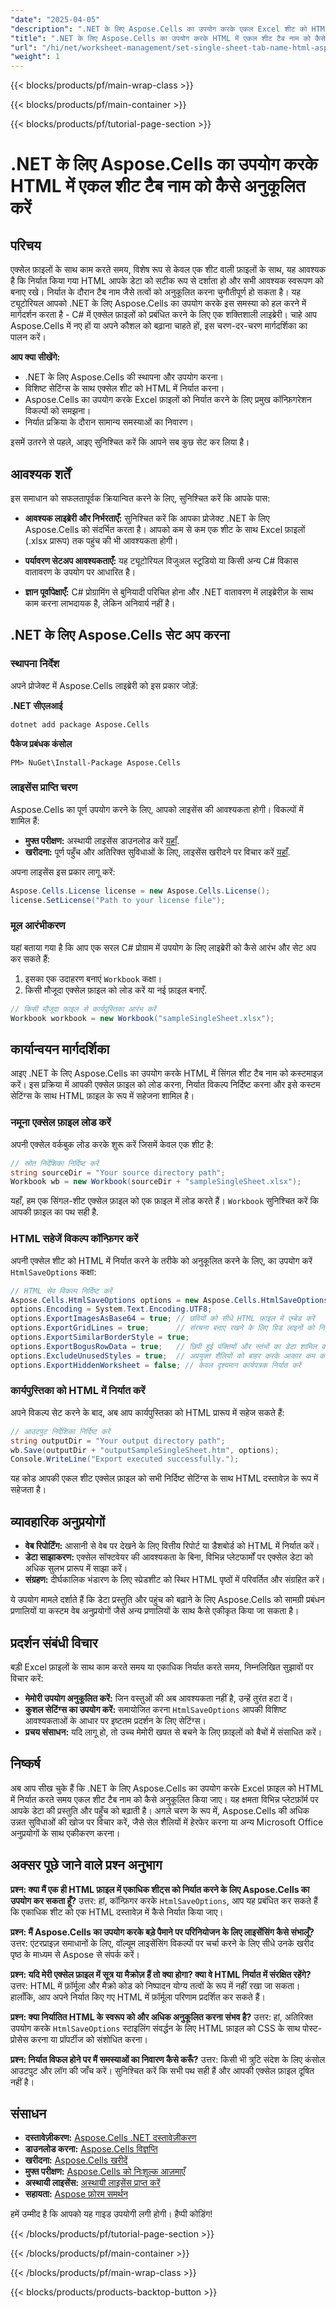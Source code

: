 ```yaml
---
"date": "2025-04-05"
"description": ".NET के लिए Aspose.Cells का उपयोग करके एकल Excel शीट को HTML में निर्यात करते समय कस्टम टैब नाम सेट करना सीखें। वेब रिपोर्टिंग और डेटा शेयरिंग के लिए बिल्कुल सही।"
"title": ".NET के लिए Aspose.Cells का उपयोग करके HTML में एकल शीट टैब नाम को कैसे अनुकूलित करें"
"url": "/hi/net/worksheet-management/set-single-sheet-tab-name-html-aspose-cells-net/"
"weight": 1
---
```


{{< blocks/products/pf/main-wrap-class >}}

{{< blocks/products/pf/main-container >}}

{{< blocks/products/pf/tutorial-page-section >}}


# .NET के लिए Aspose.Cells का उपयोग करके HTML में एकल शीट टैब नाम को कैसे अनुकूलित करें

## परिचय
एक्सेल फ़ाइलों के साथ काम करते समय, विशेष रूप से केवल एक शीट वाली फ़ाइलों के साथ, यह आवश्यक है कि निर्यात किया गया HTML आपके डेटा को सटीक रूप से दर्शाता हो और सभी आवश्यक स्वरूपण को बनाए रखे। निर्यात के दौरान टैब नाम जैसे तत्वों को अनुकूलित करना चुनौतीपूर्ण हो सकता है। यह ट्यूटोरियल आपको .NET के लिए Aspose.Cells का उपयोग करके इस समस्या को हल करने में मार्गदर्शन करता है - C# में एक्सेल फ़ाइलों को प्रबंधित करने के लिए एक शक्तिशाली लाइब्रेरी। चाहे आप Aspose.Cells में नए हों या अपने कौशल को बढ़ाना चाहते हों, इस चरण-दर-चरण मार्गदर्शिका का पालन करें।

**आप क्या सीखेंगे:**
- .NET के लिए Aspose.Cells की स्थापना और उपयोग करना।
- विशिष्ट सेटिंग्स के साथ एक्सेल शीट को HTML में निर्यात करना।
- Aspose.Cells का उपयोग करके Excel फ़ाइलों को निर्यात करने के लिए प्रमुख कॉन्फ़िगरेशन विकल्पों को समझना।
- निर्यात प्रक्रिया के दौरान सामान्य समस्याओं का निवारण।

इसमें उतरने से पहले, आइए सुनिश्चित करें कि आपने सब कुछ सेट कर लिया है।

## आवश्यक शर्तें
इस समाधान को सफलतापूर्वक क्रियान्वित करने के लिए, सुनिश्चित करें कि आपके पास:

- **आवश्यक लाइब्रेरी और निर्भरताएँ:** सुनिश्चित करें कि आपका प्रोजेक्ट .NET के लिए Aspose.Cells को संदर्भित करता है। आपको कम से कम एक शीट के साथ Excel फ़ाइलों (.xlsx प्रारूप) तक पहुंच की भी आवश्यकता होगी।
  
- **पर्यावरण सेटअप आवश्यकताएँ:** यह ट्यूटोरियल विजुअल स्टूडियो या किसी अन्य C# विकास वातावरण के उपयोग पर आधारित है।

- **ज्ञान पूर्वापेक्षाएँ:** C# प्रोग्रामिंग से बुनियादी परिचित होना और .NET वातावरण में लाइब्रेरीज़ के साथ काम करना लाभदायक है, लेकिन अनिवार्य नहीं है।

## .NET के लिए Aspose.Cells सेट अप करना

### स्थापना निर्देश
अपने प्रोजेक्ट में Aspose.Cells लाइब्रेरी को इस प्रकार जोड़ें:

**.NET सीएलआई**
```bash
dotnet add package Aspose.Cells
```

**पैकेज प्रबंधक कंसोल**
```plaintext
PM> NuGet\Install-Package Aspose.Cells
```

### लाइसेंस प्राप्ति चरण
Aspose.Cells का पूर्ण उपयोग करने के लिए, आपको लाइसेंस की आवश्यकता होगी। विकल्पों में शामिल हैं:

- **मुफ्त परीक्षण:** अस्थायी लाइसेंस डाउनलोड करें [यहाँ](https://purchase.aspose.com/temporary-license/).
- **खरीदना:** पूर्ण पहुँच और अतिरिक्त सुविधाओं के लिए, लाइसेंस खरीदने पर विचार करें [यहाँ](https://purchase.aspose.com/buy).

अपना लाइसेंस इस प्रकार लागू करें:
```csharp
Aspose.Cells.License license = new Aspose.Cells.License();
license.SetLicense("Path to your license file");
```

### मूल आरंभीकरण
यहां बताया गया है कि आप एक सरल C# प्रोग्राम में उपयोग के लिए लाइब्रेरी को कैसे आरंभ और सेट अप कर सकते हैं:
1. इसका एक उदाहरण बनाएं `Workbook` कक्षा।
2. किसी मौजूदा एक्सेल फ़ाइल को लोड करें या नई फ़ाइल बनाएँ.

```csharp
// किसी मौजूदा फ़ाइल से कार्यपुस्तिका आरंभ करें
Workbook workbook = new Workbook("sampleSingleSheet.xlsx");
```

## कार्यान्वयन मार्गदर्शिका
आइए .NET के लिए Aspose.Cells का उपयोग करके HTML में सिंगल शीट टैब नाम को कस्टमाइज़ करें। इस प्रक्रिया में आपकी एक्सेल फ़ाइल को लोड करना, निर्यात विकल्प निर्दिष्ट करना और इसे कस्टम सेटिंग्स के साथ HTML फ़ाइल के रूप में सहेजना शामिल है।

### नमूना एक्सेल फ़ाइल लोड करें
अपनी एक्सेल वर्कबुक लोड करके शुरू करें जिसमें केवल एक शीट है:
```csharp
// स्रोत निर्देशिका निर्दिष्ट करें
string sourceDir = "Your source directory path";
Workbook wb = new Workbook(sourceDir + "sampleSingleSheet.xlsx");
```
यहाँ, हम एक सिंगल-शीट एक्सेल फ़ाइल को एक फ़ाइल में लोड करते हैं। `Workbook` सुनिश्चित करें कि आपकी फ़ाइल का पथ सही है.

### HTML सहेजें विकल्प कॉन्फ़िगर करें
अपनी एक्सेल शीट को HTML में निर्यात करने के तरीके को अनुकूलित करने के लिए, का उपयोग करें `HtmlSaveOptions` कक्षा:
```csharp
// HTML सेव विकल्प निर्दिष्ट करें
Aspose.Cells.HtmlSaveOptions options = new Aspose.Cells.HtmlSaveOptions();
options.Encoding = System.Text.Encoding.UTF8;
options.ExportImagesAsBase64 = true; // छवियों को सीधे HTML फ़ाइल में एम्बेड करें
options.ExportGridLines = true;      // संरचना बनाए रखने के लिए ग्रिड लाइनों को निर्यात करें
options.ExportSimilarBorderStyle = true;
options.ExportBogusRowData = true;   // छिपी हुई पंक्तियों और स्तंभों का डेटा शामिल करें
options.ExcludeUnusedStyles = true;  // अप्रयुक्त शैलियों को बाहर करके आकार कम करें
options.ExportHiddenWorksheet = false; // केवल दृश्यमान कार्यपत्रक निर्यात करें
```
### कार्यपुस्तिका को HTML में निर्यात करें
अपने विकल्प सेट करने के बाद, अब आप कार्यपुस्तिका को HTML प्रारूप में सहेज सकते हैं:
```csharp
// आउटपुट निर्देशिका निर्दिष्ट करें
string outputDir = "Your output directory path";
wb.Save(outputDir + "outputSampleSingleSheet.htm", options);
Console.WriteLine("Export executed successfully.");
```
यह कोड आपकी एकल शीट एक्सेल फ़ाइल को सभी निर्दिष्ट सेटिंग्स के साथ HTML दस्तावेज़ के रूप में सहेजता है।

## व्यावहारिक अनुप्रयोगों
- **वेब रिपोर्टिंग:** आसानी से वेब पर देखने के लिए वित्तीय रिपोर्ट या डैशबोर्ड को HTML में निर्यात करें।
- **डेटा साझाकरण:** एक्सेल सॉफ्टवेयर की आवश्यकता के बिना, विभिन्न प्लेटफार्मों पर एक्सेल डेटा को अधिक सुलभ प्रारूप में साझा करें।
- **संग्रहण:** दीर्घकालिक भंडारण के लिए स्प्रेडशीट को स्थिर HTML पृष्ठों में परिवर्तित और संग्रहित करें।

ये उपयोग मामले दर्शाते हैं कि डेटा प्रस्तुति और पहुंच को बढ़ाने के लिए Aspose.Cells को सामग्री प्रबंधन प्रणालियों या कस्टम वेब अनुप्रयोगों जैसे अन्य प्रणालियों के साथ कैसे एकीकृत किया जा सकता है।

## प्रदर्शन संबंधी विचार
बड़ी Excel फ़ाइलों के साथ काम करते समय या एकाधिक निर्यात करते समय, निम्नलिखित सुझावों पर विचार करें:
- **मेमोरी उपयोग अनुकूलित करें:** जिन वस्तुओं की अब आवश्यकता नहीं है, उन्हें तुरंत हटा दें।
- **कुशल सेटिंग्स का उपयोग करें:** समायोजित करना `HtmlSaveOptions` आपकी विशिष्ट आवश्यकताओं के आधार पर इष्टतम प्रदर्शन के लिए सेटिंग्स।
- **प्रचय संसाधन:** यदि लागू हो, तो उच्च मेमोरी खपत से बचने के लिए फ़ाइलों को बैचों में संसाधित करें।

## निष्कर्ष
अब आप सीख चुके हैं कि .NET के लिए Aspose.Cells का उपयोग करके Excel फ़ाइल को HTML में निर्यात करते समय एकल शीट टैब नाम को कैसे अनुकूलित किया जाए। यह क्षमता विभिन्न प्लेटफ़ॉर्म पर आपके डेटा की प्रस्तुति और पहुँच को बढ़ाती है। 
अगले चरण के रूप में, Aspose.Cells की अधिक उन्नत सुविधाओं की खोज पर विचार करें, जैसे सेल शैलियों में हेरफेर करना या अन्य Microsoft Office अनुप्रयोगों के साथ एकीकरण करना।

## अक्सर पूछे जाने वाले प्रश्न अनुभाग
**प्रश्न: क्या मैं एक ही HTML फ़ाइल में एकाधिक शीट्स को निर्यात करने के लिए Aspose.Cells का उपयोग कर सकता हूँ?**
उत्तर: हां, कॉन्फ़िगर करके `HtmlSaveOptions`, आप यह प्रबंधित कर सकते हैं कि एकाधिक शीट को एक HTML दस्तावेज़ में कैसे निर्यात किया जाए।

**प्रश्न: मैं Aspose.Cells का उपयोग करके बड़े पैमाने पर परिनियोजन के लिए लाइसेंसिंग कैसे संभालूँ?**
उत्तर: एंटरप्राइज़ समाधानों के लिए, वॉल्यूम लाइसेंसिंग विकल्पों पर चर्चा करने के लिए सीधे उनके खरीद पृष्ठ के माध्यम से Aspose से संपर्क करें।

**प्रश्न: यदि मेरी एक्सेल फ़ाइल में सूत्र या मैक्रोज़ हैं तो क्या होगा? क्या वे HTML निर्यात में संरक्षित रहेंगे?**
उत्तर: HTML में फ़ॉर्मूला और मैक्रो कोड को निष्पादन योग्य तत्वों के रूप में नहीं रखा जा सकता। हालाँकि, आप अपने निर्यात किए गए HTML में फ़ॉर्मूला परिणाम प्रदर्शित कर सकते हैं।

**प्रश्न: क्या निर्यातित HTML के स्वरूप को और अधिक अनुकूलित करना संभव है?**
उत्तर: हां, अतिरिक्त उपयोग करके `HtmlSaveOptions` स्टाइलिंग संवर्द्धन के लिए HTML फ़ाइल को CSS के साथ पोस्ट-प्रोसेस करना या प्रॉपर्टीज को संशोधित करना।

**प्रश्न: निर्यात विफल होने पर मैं समस्याओं का निवारण कैसे करूँ?**
उत्तर: किसी भी त्रुटि संदेश के लिए कंसोल आउटपुट और लॉग की जाँच करें। सुनिश्चित करें कि सभी पथ सही हैं और आपकी एक्सेल फ़ाइल दूषित नहीं है।

## संसाधन
- **दस्तावेज़ीकरण:** [Aspose.Cells .NET दस्तावेज़ीकरण](https://reference.aspose.com/cells/net/)
- **डाउनलोड करना:** [Aspose.Cells विज्ञप्ति](https://releases.aspose.com/cells/net/)
- **खरीदना:** [Aspose.Cells खरीदें](https://purchase.aspose.com/buy)
- **मुफ्त परीक्षण:** [Aspose.Cells को निःशुल्क आज़माएँ](https://releases.aspose.com/cells/net/)
- **अस्थायी लाइसेंस:** [अस्थायी लाइसेंस प्राप्त करें](https://purchase.aspose.com/temporary-license/)
- **सहायता:** [Aspose फ़ोरम समर्थन](https://forum.aspose.com/c/cells/9)

हमें उम्मीद है कि आपको यह गाइड उपयोगी लगी होगी। हैप्पी कोडिंग!


{{< /blocks/products/pf/tutorial-page-section >}}

{{< /blocks/products/pf/main-container >}}

{{< /blocks/products/pf/main-wrap-class >}}

{{< blocks/products/products-backtop-button >}}